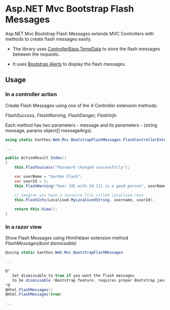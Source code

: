 # Asp.NET Mvc Bootstrap Flash Messages

Asp.NET Mvc Bootstrap Flash Messages extends MVC Controllers with methods to create flash messages easily.

- The library uses [ControllerBase.TempData][1] to store the flash messages between the requests.

- It uses [Bootstrap Alerts][2] to display the flash messages.

## Usage

### In a controller action

Create Flash Messages using one of the 4 Controller extension methods: 

_FlashSuccess, FlashWarning, FlashDanger, FlashInfo_

Each method has two parameters - message and its parameters - (string message, params object[] messageArgs).

```csharp
using static Santhos.Web.Mvc.BootstrapFlashMessages.FlashControllerExtensions;

...

public ActionResult Index()
{
    this.FlashSuccess("Password changed successfully");

    var userName = "Gordon Flash";
    var userId = 5;
    this.FlashWarning("User {0} with Id {1} is a good person", userName, userId);

    // imagine you have a resource file called Localised.resx
    this.FlashInfo(Localised.MyLocalisedString, username, userId);
    
    return this.View();
}
```

### In a razor view

Show Flash Messages using HtmlHelper extension method _FlashMessages(bool dismissable)_

```csharp
@using static Santhos.Web.Mvc.BootstrapFlashMessages

...

@* 
   Set dismissable to true if you want the flash messages 
   to be dismissable (Bootstrap feature, requires proper Bootstrap javascript) 
*@
@Html.FlashMessages()
@Html.FlashMessages(true)

...
```

[1]: "https://msdn.microsoft.com/en-us/library/system.web.mvc.controllerbase.tempdata(v=vs.118).aspx"
[2]: "http://getbootstrap.com/components/#alerts"
